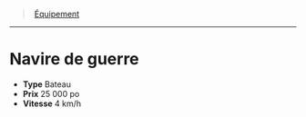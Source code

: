 ﻿---
!EquipmentItem
Type: Bateau
Price: 25 000 po
Speed: 4 km/h
Id: equipment_hd.md#navire-de-guerre
ParentLink: equipment_hd.md#Équipement
Name: Navire de guerre
ParentName: Équipement
NameLevel: 1
Attributes:
  Name: Navire de guerre
  Markdown: >+
    # <!--Name-->Navire de guerre<!--/Name-->


    - **Type** <!--Type-->Bateau<!--/Type-->

    - **Prix** <!--Price-->25 000 po<!--/Price-->

    - **Vitesse** <!--Speed-->4 km/h<!--/Speed-->

  Type: Bateau
  Price: 25 000 po
  Speed: 4 km/h
AttributesDictionary: >+
  Name: Navire de guerre

  Markdown: >+

    # <!--Name-->Navire de guerre<!--/Name-->





    - **Type** <!--Type-->Bateau<!--/Type-->



    - **Prix** <!--Price-->25 000 po<!--/Price-->



    - **Vitesse** <!--Speed-->4 km/h<!--/Speed-->



  Type: Bateau

  Price: 25 000 po

  Speed: 4 km/h

---
> [Équipement](hd_equipment.md)

---

# Navire de guerre

- **Type** Bateau
- **Prix** 25 000 po
- **Vitesse** 4 km/h

